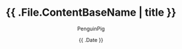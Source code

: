 ---
author: ["PenguinPig"]
title: "{{ .File.ContentBaseName | title }}"
date: "{{ .Date }}"
description: ""                                                 # 文章簡易描述(顯示在文章最上頭文件標題之前)
summary: ""                                                     # 文章概要    (顯示在首頁供快速查看)
tags: ["bikes"]
categories: []
series: [""]
ShowToc: true
TocOpen: true
---